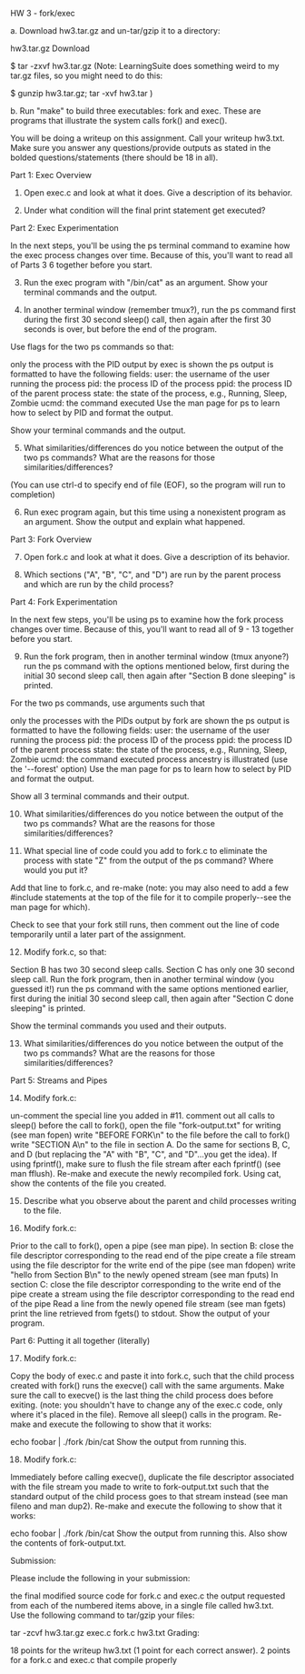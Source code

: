 HW 3 - fork/exec

a. Download hw3.tar.gz and un-tar/gzip it to a directory:

hw3.tar.gz  Download 

$ tar -zxvf hw3.tar.gz
(Note: LearningSuite does something weird to my tar.gz files, so you might need to do this:

$ gunzip hw3.tar.gz; tar -xvf hw3.tar
)

b. Run "make" to build three executables: fork and exec.  These are programs that illustrate the system calls fork() and exec().

You will be doing a writeup on this assignment. Call your writeup hw3.txt. Make sure you answer any questions/provide outputs as stated in the bolded questions/statements (there should be 18 in all).


Part 1: Exec Overview

1.  Open exec.c and look at what it does. Give a description of its behavior.

2.  Under what condition will the final print statement get executed?

 

Part 2: Exec Experimentation

In the next steps, you'll be using the ps terminal command to examine how the exec process changes over time. Because of this, you'll want to read all of Parts 3 6 together before you start.

3.  Run the exec program with "/bin/cat" as an argument. Show your terminal commands and the output.

4.  In another terminal window (remember tmux?), run the ps command first during the first 30 second sleep() call, then again after the first 30 seconds is over, but before the end of the program.

Use flags for the two ps commands so that:

only the process with the PID output by exec is shown
the ps output is formatted to have the following fields:
user: the username of the user running the process
pid: the process ID of the process
ppid: the process ID of the parent process
state: the state of the process, e.g., Running, Sleep, Zombie
ucmd: the command executed
Use the man page for ps to learn how to select by PID and format the output.

Show your terminal commands and the output.

5.  What similarities/differences do you notice between the output of the two ps commands? What are the reasons for those similarities/differences?
    
(You can use ctrl-d to specify end of file (EOF), so the program will run to completion)

6.  Run exec program again, but this time using a nonexistent program as an argument. Show the output and explain what happened.

 

Part 3: Fork Overview

7.  Open fork.c and look at what it does. Give a description of its behavior.

8.  Which sections ("A", "B", "C", and "D") are run by the parent process and which are run by the child process?

 

Part 4: Fork Experimentation

In the next few steps, you'll be using ps to examine how the fork process changes over time. Because of this, you'll want to read all of 9 - 13 together before you start.

9.  Run the fork program, then in another terminal window (tmux anyone?) run the ps command with the options mentioned below, first during the initial 30 second sleep call, then again after "Section B done sleeping" is printed.

For the two ps commands, use arguments such that

only the processes with the PIDs output by fork are shown
the ps output is formatted to have the following fields:
user: the username of the user running the process
pid: the process ID of the process
ppid: the process ID of the parent process
state: the state of the process, e.g., Running, Sleep, Zombie
ucmd: the command executed
process ancestry is illustrated (use the '--forest' option)
Use the man page for ps to learn how to select by PID and format the output.

Show all 3 terminal commands and their output.

10.  What similarities/differences do you notice between the output of the two ps commands? What are the reasons for those similarities/differences?


11.  What special line of code could you add to fork.c to eliminate the process with state "Z" from the output of the ps command? Where would you put it?

Add that line to fork.c, and re-make (note: you may also need to add a few #include statements at the top of the file for it to compile properly--see the man page for which).

Check to see that your fork still runs, then comment out the line of code temporarily until a later part of the assignment.


12.  Modify fork.c, so that:

Section B has two 30 second sleep calls.
Section C has only one 30 second sleep call.
Run the fork program, then in another terminal window (you guessed it!) run the ps command with the same options mentioned earlier, first during the initial 30 second sleep call, then again after "Section C done sleeping" is printed.

Show the terminal commands you used and their outputs.

13.  What similarities/differences do you notice between the output of the two ps commands? What are the reasons for those similarities/differences?

 

Part 5: Streams and Pipes

14.  Modify fork.c:

un-comment the special line you added in #11.
comment out all calls to sleep()
before the call to fork(), open the file "fork-output.txt" for writing (see man fopen)
write "BEFORE FORK\n" to the file before the call to fork()
write "SECTION A\n" to the file in section A. Do the same for sections B, C, and D (but replacing the "A" with "B", "C", and "D"...you get the idea). If using fprintf(), make sure to flush the file stream after each fprintf() (see man fflush).
Re-make and execute the newly recompiled fork. Using cat, show the contents of the file you created.

15.  Describe what you observe about the parent and child processes writing to the file.

16.  Modify fork.c:

Prior to the call to fork(), open a pipe (see man pipe).
In section B:
close the file descriptor corresponding to the read end of the pipe
create a file stream using the file descriptor for the write end of the pipe (see man fdopen)
write "hello from Section B\n" to the newly opened stream (see man fputs)
In section C:
close the file descriptor corresponding to the write end of the pipe
create a stream using the file descriptor corresponding to the read end of the pipe
Read a line from the newly opened file stream (see man fgets)
print the line retrieved from fgets() to stdout.
Show the output of your program.

 

Part 6: Putting it all together (literally)

17.  Modify fork.c:

Copy the body of exec.c and paste it into fork.c, such that the child process created with fork() runs the execve() call with the same arguments. Make sure the call to execve() is the last thing the child process does before exiting. (note: you shouldn't have to change any of the exec.c code, only where it's placed in the file).
Remove all sleep() calls in the program.
Re-make and execute the following to show that it works:

echo foobar | ./fork /bin/cat
Show the output from running this.

18.  Modify fork.c:

Immediately before calling execve(), duplicate the file descriptor associated with the file stream you made to write to fork-output.txt such that the standard output of the child process goes to that stream instead (see man fileno and man dup2).
Re-make and execute the following to show that it works:

echo foobar | ./fork /bin/cat
Show the output from running this. Also show the contents of fork-output.txt.

Submission:

Please include the following in your submission:

the final modified source code for fork.c and exec.c
the output requested from each of the numbered items above, in a single file called hw3.txt.  
Use the following command to tar/gzip your files:

tar -zcvf hw3.tar.gz exec.c fork.c hw3.txt
Grading:

18 points for the writeup hw3.txt (1 point for each correct answer).
2 points for a fork.c and exec.c that compile properly